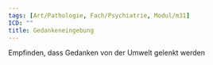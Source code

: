```yaml
---
tags: [Art/Pathologie, Fach/Psychiatrie, Modul/m31]
ICD: ""
title: Gedankeneingebung
---
```

Empfinden, dass Gedanken von der Umwelt gelenkt werden